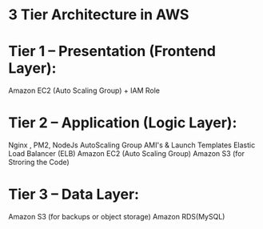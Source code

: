 # 3 Tier Architecture in AWS

# Tier 1 – Presentation (Frontend Layer):
Amazon EC2 (Auto Scaling Group) + IAM Role

# Tier 2 – Application (Logic Layer):
Nginx , PM2, NodeJs
AutoScaling Group
AMI's & Launch Templates
Elastic Load Balancer (ELB)
Amazon EC2 (Auto Scaling Group)
Amazon S3 (for Stroring the Code)

# Tier 3 – Data Layer:
Amazon S3 (for backups or object storage) 
Amazon RDS(MySQL)

